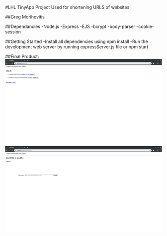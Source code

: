 #LHL TinyApp Project
Used for shortening URLS of websites

##Greg Morihovitis

##Dependancies
-Node.js
-Express
-EJS
-bcrypt
-body-parser
-cookie-session

##Getting Started
-Install all dependencies using npm install
-Run the development web server by running expressServer.js file or npm start

##Final Product:
!['Main page while logged in'](https://github.com/gregmorihovitis/tinyAppProject/blob/master/docs/mainPageLoggedIn.png?raw=true)
!['Editing URLs you own once logged in'](https://github.com/gregmorihovitis/tinyAppProject/blob/master/docs/editURLPage.png?raw=true)